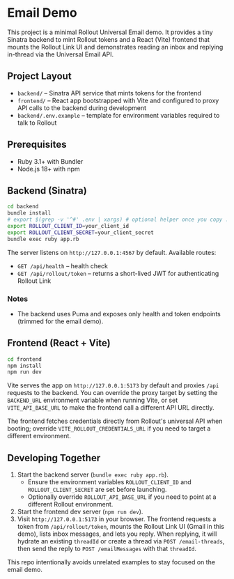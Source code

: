 # Email Demo

This project is a minimal Rollout Universal Email demo. It provides a tiny Sinatra backend to mint Rollout tokens and a React (Vite) frontend that mounts the Rollout Link UI and demonstrates reading an inbox and replying in-thread via the Universal Email API.

## Project Layout

- `backend/` – Sinatra API service that mints tokens for the frontend
- `frontend/` – React app bootstrapped with Vite and configured to proxy API calls to the backend during development
- `backend/.env.example` – template for environment variables required to talk to Rollout

## Prerequisites

- Ruby 3.1+ with Bundler
- Node.js 18+ with npm

## Backend (Sinatra)

```bash
cd backend
bundle install
# export $(grep -v '^#' .env | xargs) # optional helper once you copy .env.example -> .env
export ROLLOUT_CLIENT_ID=your_client_id
export ROLLOUT_CLIENT_SECRET=your_client_secret
bundle exec ruby app.rb
```

The server listens on `http://127.0.0.1:4567` by default. Available routes:

- `GET /api/health` – health check
- `GET /api/rollout/token` – returns a short-lived JWT for authenticating Rollout Link

### Notes

- The backend uses Puma and exposes only health and token endpoints (trimmed for the email demo).

## Frontend (React + Vite)

```bash
cd frontend
npm install
npm run dev
```

Vite serves the app on `http://127.0.0.1:5173` by default and proxies `/api` requests to the backend. You can override the proxy target by setting the `BACKEND_URL` environment variable when running Vite, or set `VITE_API_BASE_URL` to make the frontend call a different API URL directly.

The frontend fetches credentials directly from Rollout's universal API when booting; override `VITE_ROLLOUT_CREDENTIALS_URL` if you need to target a different environment.

## Developing Together

1. Start the backend server (`bundle exec ruby app.rb`).
   - Ensure the environment variables `ROLLOUT_CLIENT_ID` and `ROLLOUT_CLIENT_SECRET` are set before launching.
   - Optionally override `ROLLOUT_API_BASE_URL` if you need to point at a different Rollout environment.
2. Start the frontend dev server (`npm run dev`).
3. Visit `http://127.0.0.1:5173` in your browser. The frontend requests a token from `/api/rollout/token`, mounts the Rollout Link UI (Gmail in this demo), lists inbox messages, and lets you reply. When replying, it will hydrate an existing `threadId` or create a thread via `POST /email-threads`, then send the reply to `POST /emailMessages` with that `threadId`.

This repo intentionally avoids unrelated examples to stay focused on the email demo.
